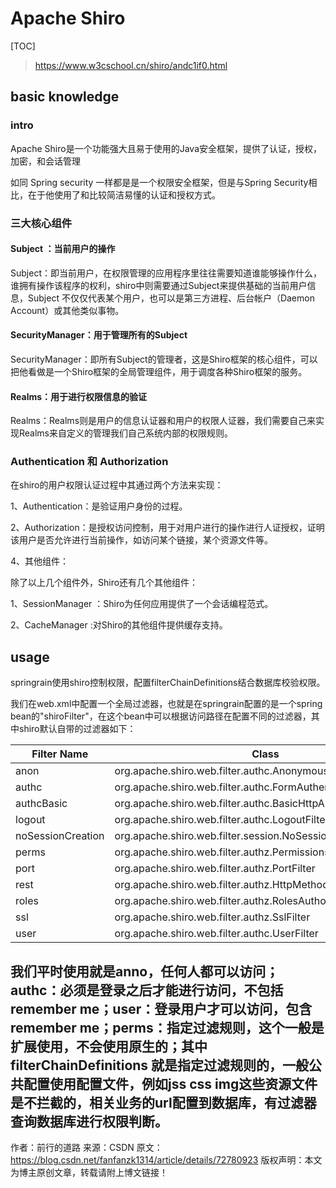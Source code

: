 # Apache Shiro

[TOC]

> <https://www.w3cschool.cn/shiro/andc1if0.html>

## basic knowledge

### intro

Apache Shiro是一个功能强大且易于使用的Java安全框架，提供了认证，授权，加密，和会话管理

如同 Spring security 一样都是是一个权限安全框架，但是与Spring Security相比，在于他使用了和比较简洁易懂的认证和授权方式。

### 三大核心组件

#### Subject ：当前用户的操作

Subject：即当前用户，在权限管理的应用程序里往往需要知道谁能够操作什么，谁拥有操作该程序的权利，shiro中则需要通过Subject来提供基础的当前用户信息，Subject 不仅仅代表某个用户，也可以是第三方进程、后台帐户（Daemon Account）或其他类似事物。

#### SecurityManager：用于管理所有的Subject

SecurityManager：即所有Subject的管理者，这是Shiro框架的核心组件，可以把他看做是一个Shiro框架的全局管理组件，用于调度各种Shiro框架的服务。

#### Realms：用于进行权限信息的验证

Realms：Realms则是用户的信息认证器和用户的权限人证器，我们需要自己来实现Realms来自定义的管理我们自己系统内部的权限规则。

### Authentication 和 Authorization

在shiro的用户权限认证过程中其通过两个方法来实现：

1、Authentication：是验证用户身份的过程。

2、Authorization：是授权访问控制，用于对用户进行的操作进行人证授权，证明该用户是否允许进行当前操作，如访问某个链接，某个资源文件等。








4、其他组件：

除了以上几个组件外，Shiro还有几个其他组件：

1、SessionManager ：Shiro为任何应用提供了一个会话编程范式。

2、CacheManager :对Shiro的其他组件提供缓存支持。 





## usage

springrain使用shiro控制权限，配置filterChainDefinitions结合数据库校验权限。

我们在web.xml中配置一个全局过滤器，也就是在springrain配置的是一个spring bean的"shiroFilter"，在这个bean中可以根据访问路径在配置不同的过滤器，其中shiro默认自带的过滤器如下：

   Filter Name | Class
   -|-
   anon | org.apache.shiro.web.filter.authc.AnonymousFilter
   authc | org.apache.shiro.web.filter.authc.FormAuthenticationFilter
   authcBasic | org.apache.shiro.web.filter.authc.BasicHttpAuthenticationFilter
   logout | org.apache.shiro.web.filter.authc.LogoutFilter
   noSessionCreation | org.apache.shiro.web.filter.session.NoSessionCreationFilter
   perms | org.apache.shiro.web.filter.authz.PermissionsAuthorizationFilter
   port | org.apache.shiro.web.filter.authz.PortFilter
   rest | org.apache.shiro.web.filter.authz.HttpMethodPermissionFilter
   roles | org.apache.shiro.web.filter.authz.RolesAuthorizationFilter
   ssl | org.apache.shiro.web.filter.authz.SslFilter
   user | org.apache.shiro.web.filter.authc.UserFilter

我们平时使用就是anno，任何人都可以访问；authc：必须是登录之后才能进行访问，不包括remember me；user：登录用户才可以访问，包含remember me；perms：指定过滤规则，这个一般是扩展使用，不会使用原生的；其中filterChainDefinitions 就是指定过滤规则的，一般公共配置使用配置文件，例如jss css img这些资源文件是不拦截的，相关业务的url配置到数据库，有过滤器查询数据库进行权限判断。
--------------------- 
作者：前行的道路 
来源：CSDN 
原文：https://blog.csdn.net/fanfanzk1314/article/details/72780923 
版权声明：本文为博主原创文章，转载请附上博文链接！